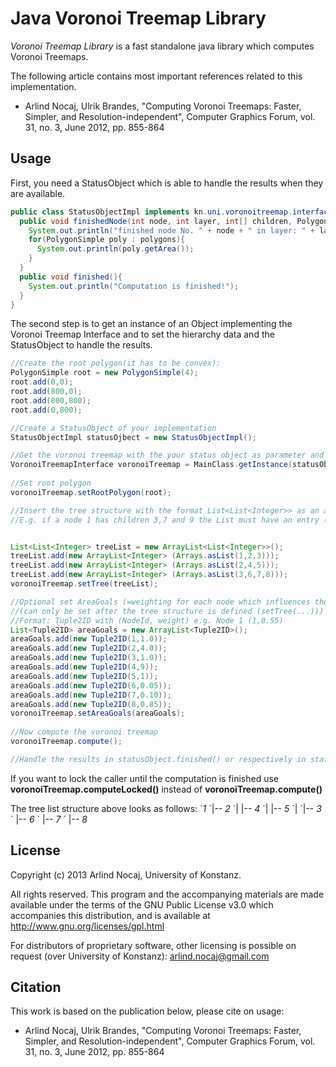 Java Voronoi Treemap Library
=====================

*Voronoi Treemap Library* is a fast standalone java library which computes Voronoi Treemaps.

The following article contains most important references related to this implementation.

* Arlind Nocaj, Ulrik Brandes, "Computing Voronoi Treemaps: Faster, Simpler, and Resolution-independent", Computer Graphics Forum, vol. 31, no. 3, June 2012, pp. 855-864


Usage
-------------

First, you need a StatusObject which is able to handle the results when they are available.
```java
public class StatusObjectImpl implements kn.uni.voronoitreemap.interfaces.StatusObject{
  public void finishedNode(int node, int layer, int[] children, PolygonSimple[] polygons){
    System.out.println("finished node No. " + node + " in layer: " + layer + " with children: " + Arrays.toString(children));
    for(PolygonSimple poly : polygons){
      System.out.println(poly.getArea());
    }
  }
  public void finished(){
    System.out.println("Computation is finished!");
  }
}
```

The second step is to get an instance of an Object implementing the Voronoi Treemap Interface and to set the hierarchy data and the StatusObject to handle the results.

```Java
//Create the root polygon(it has to be convex):
PolygonSimple root = new PolygonSimple(4);
root.add(0,0);
root.add(800,0);
root.add(800,800);
root.add(0,800);

//Create a StatusObject of your implementation
StatusObjectImpl statusOjbect = new StatusObjectImpl();

//Get the voronoi treemap with the your status object as parameter and whether you want to use multithreaded computation
VoronoiTreemapInterface voronoiTreemap = MainClass.getInstance(statusObject,true);
 
//Set root polygon
voronoiTreemap.setRootPolygon(root);

//Insert the tree structure with the format List<List<Integer>> as an adjacency list:
//E.g. if a node 1 has children 3,7 and 9 the List must have an entry (1,3,7,9)


List<List<Integer> treeList = new ArrayList<List<Integer>>();
treeList.add(new ArrayList<Integer> (Arrays.asList(1,2,3)));
treeList.add(new ArrayList<Integer> (Arrays.asList(2,4,5)));
treeList.add(new ArrayList<Integer> (Arrays.asList(3,6,7,8)));
voronoiTreemap.setTree(treeList);

//Optional set AreaGoals (=weighting for each node which influences the final area the polygon of a cell will have)
//(can only be set after the tree structure is defined (setTree(...)))
//Format: Tuple2ID with (NodeId, weight) e.g. Node 1 (1,0.55)
List<Tuple2ID> areaGoals = new ArrayList<Tuple2ID>();
areaGoals.add(new Tuple2ID(1,1.0));
areaGoals.add(new Tuple2ID(2,4.0));
areaGoals.add(new Tuple2ID(3,1.0));
areaGoals.add(new Tuple2ID(4,9));
areaGoals.add(new Tuple2ID(5,1));
areaGoals.add(new Tuple2ID(6,0.05));
areaGoals.add(new Tuple2ID(7,0.10));
areaGoals.add(new Tuple2ID(8,0.85));
voronoiTreemap.setAreaGoals(areaGoals);
 
//Now compute the voronoi treemap
voronoiTreemap.compute();

//Handle the results in statusObject.finished() or respectively in statusObject.finishedNode(int node, int layer, int[] children, PolygonSimple[] polygons)
```

If you want to lock the caller until the computation is finished use **voronoiTreemap.computeLocked()** instead of **voronoiTreemap.compute()**

The tree list structure above looks as follows:
\`*1*
\`|-- *2*
\`|    |-- *4* 
\`|    |-- *5*
\`| 
\`|-- *3*
\`		 |-- *6*
\`		 |-- *7*
\`		 |-- *8*

License
------------------------

Copyright (c) 2013 Arlind Nocaj, University of Konstanz.

All rights reserved. This program and the accompanying materials are made available under the terms of the GNU Public License v3.0 which accompanies this distribution, and is available at http://www.gnu.org/licenses/gpl.html

For distributors of proprietary software, other licensing is possible on request (over University of Konstanz): <arlind.nocaj@gmail.com>


Citation
-----------------

This work is based on the publication below, please cite on usage:

* Arlind Nocaj, Ulrik Brandes, "Computing Voronoi Treemaps: Faster, Simpler, and Resolution-independent", Computer Graphics Forum, vol. 31, no. 3, June 2012, pp. 855-864
